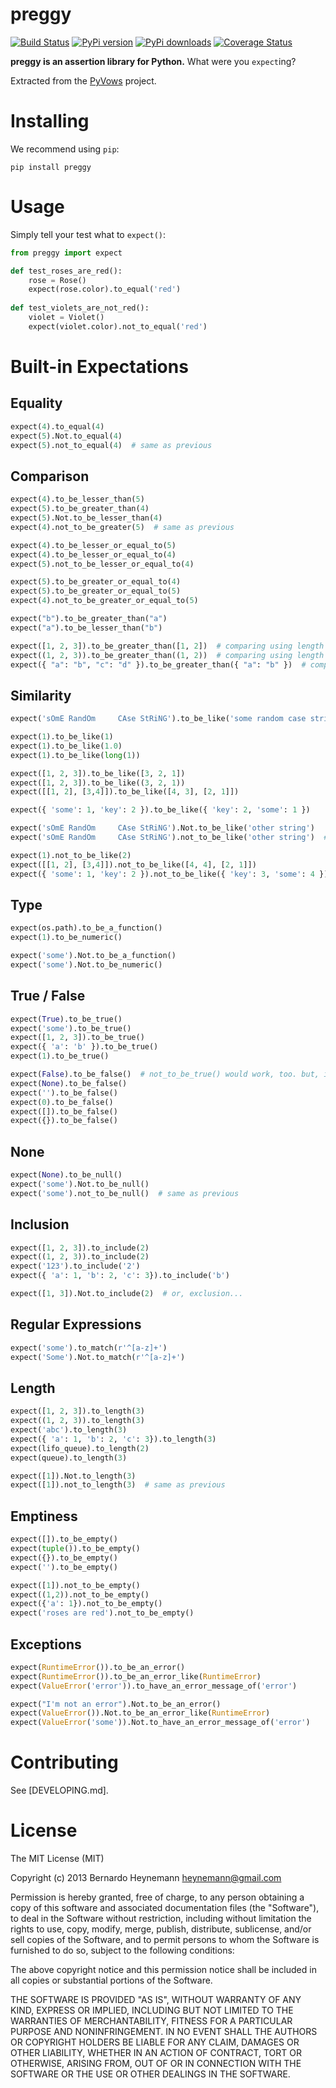 preggy
======

[![Build Status](https://travis-ci.org/heynemann/preggy.png?branch=master)](https://travis-ci.org/heynemann/preggy)
[![PyPi version](https://pypip.in/v/preggy/badge.png)](https://crate.io/packages/preggy/)
[![PyPi downloads](https://pypip.in/d/preggy/badge.png)](https://crate.io/packages/preggy/)
[![Coverage Status](https://coveralls.io/repos/heynemann/preggy/badge.png?branch=master)](https://coveralls.io/r/heynemann/preggy?branch=master)

**preggy is an assertion library for Python.** What were you `expect`ing?

Extracted from the [PyVows](http://pyvows.org) project.


Installing
==========

We recommend using `pip`:

    pip install preggy


Usage
=====

Simply tell your test what to `expect()`:

```python
from preggy import expect

def test_roses_are_red():
    rose = Rose()
    expect(rose.color).to_equal('red')
    
def test_violets_are_not_red():
    violet = Violet()
    expect(violet.color).not_to_equal('red')
```


Built-in Expectations
=====================


Equality
--------

```python
expect(4).to_equal(4)
expect(5).Not.to_equal(4)
expect(5).not_to_equal(4)  # same as previous
```


Comparison
--------

```python
expect(4).to_be_lesser_than(5)
expect(5).to_be_greater_than(4)
expect(5).Not.to_be_lesser_than(4)
expect(4).not_to_be_greater(5)  # same as previous

expect(4).to_be_lesser_or_equal_to(5)
expect(4).to_be_lesser_or_equal_to(4)
expect(5).not_to_be_lesser_or_equal_to(4)

expect(5).to_be_greater_or_equal_to(4)
expect(5).to_be_greater_or_equal_to(5)
expect(4).not_to_be_greater_or_equal_to(5)

expect("b").to_be_greater_than("a")
expect("a").to_be_lesser_than("b")

expect([1, 2, 3]).to_be_greater_than([1, 2])  # comparing using length
expect((1, 2, 3)).to_be_greater_than((1, 2))  # comparing using length
expect({ "a": "b", "c": "d" }).to_be_greater_than({ "a": "b" })  # comparing using length of keys
```


Similarity
----------

```python
expect('sOmE RandOm     CAse StRiNG').to_be_like('some random case string')

expect(1).to_be_like(1)
expect(1).to_be_like(1.0)
expect(1).to_be_like(long(1))

expect([1, 2, 3]).to_be_like([3, 2, 1])
expect([1, 2, 3]).to_be_like((3, 2, 1))
expect([[1, 2], [3,4]]).to_be_like([4, 3], [2, 1]])

expect({ 'some': 1, 'key': 2 }).to_be_like({ 'key': 2, 'some': 1 })

expect('sOmE RandOm     CAse StRiNG').Not.to_be_like('other string')
expect('sOmE RandOm     CAse StRiNG').not_to_be_like('other string')  # same as previous

expect(1).not_to_be_like(2)
expect([[1, 2], [3,4]]).not_to_be_like([4, 4], [2, 1]])
expect({ 'some': 1, 'key': 2 }).not_to_be_like({ 'key': 3, 'some': 4 })
```


Type
----

```python
expect(os.path).to_be_a_function()
expect(1).to_be_numeric()

expect('some').Not.to_be_a_function()
expect('some').Not.to_be_numeric()
```


True / False
------------

```python
expect(True).to_be_true()
expect('some').to_be_true()
expect([1, 2, 3]).to_be_true()
expect({ 'a': 'b' }).to_be_true()
expect(1).to_be_true()

expect(False).to_be_false()  # not_to_be_true() would work, too. but, it's so...eww
expect(None).to_be_false()
expect('').to_be_false()
expect(0).to_be_false()
expect([]).to_be_false()
expect({}).to_be_false()
```


None
----

```python
expect(None).to_be_null()
expect('some').Not.to_be_null()
expect('some').not_to_be_null()  # same as previous
```


Inclusion
---------

```python
expect([1, 2, 3]).to_include(2)
expect((1, 2, 3)).to_include(2)
expect('123').to_include('2')
expect({ 'a': 1, 'b': 2, 'c': 3}).to_include('b')

expect([1, 3]).Not.to_include(2)  # or, exclusion...
```


Regular Expressions
-------------------

```python
expect('some').to_match(r'^[a-z]+')
expect('Some').Not.to_match(r'^[a-z]+')
```


Length
------

```python
expect([1, 2, 3]).to_length(3)
expect((1, 2, 3)).to_length(3)
expect('abc').to_length(3)
expect({ 'a': 1, 'b': 2, 'c': 3}).to_length(3)
expect(lifo_queue).to_length(2)
expect(queue).to_length(3)

expect([1]).Not.to_length(3)
expect([1]).not_to_length(3)  # same as previous
```


Emptiness
---------

```python
expect([]).to_be_empty()
expect(tuple()).to_be_empty()
expect({}).to_be_empty()
expect('').to_be_empty()

expect([1]).not_to_be_empty()
expect((1,2)).not_to_be_empty()
expect({'a': 1}).not_to_be_empty()
expect('roses are red').not_to_be_empty()
```


Exceptions
----------

```python
expect(RuntimeError()).to_be_an_error() 
expect(RuntimeError()).to_be_an_error_like(RuntimeError)
expect(ValueError('error')).to_have_an_error_message_of('error')

expect("I'm not an error").Not.to_be_an_error()
expect(ValueError()).Not.to_be_an_error_like(RuntimeError)
expect(ValueError('some')).Not.to_have_an_error_message_of('error')
```


Contributing
============
See [DEVELOPING.md].


License
=======

The MIT License (MIT)

Copyright (c) 2013 Bernardo Heynemann <heynemann@gmail.com>

Permission is hereby granted, free of charge, to any person obtaining a copy
of this software and associated documentation files (the "Software"), to deal
in the Software without restriction, including without limitation the rights
to use, copy, modify, merge, publish, distribute, sublicense, and/or sell
copies of the Software, and to permit persons to whom the Software is
furnished to do so, subject to the following conditions:

The above copyright notice and this permission notice shall be included in
all copies or substantial portions of the Software.

THE SOFTWARE IS PROVIDED "AS IS", WITHOUT WARRANTY OF ANY KIND, EXPRESS OR
IMPLIED, INCLUDING BUT NOT LIMITED TO THE WARRANTIES OF MERCHANTABILITY,
FITNESS FOR A PARTICULAR PURPOSE AND NONINFRINGEMENT. IN NO EVENT SHALL THE
AUTHORS OR COPYRIGHT HOLDERS BE LIABLE FOR ANY CLAIM, DAMAGES OR OTHER
LIABILITY, WHETHER IN AN ACTION OF CONTRACT, TORT OR OTHERWISE, ARISING FROM,
OUT OF OR IN CONNECTION WITH THE SOFTWARE OR THE USE OR OTHER DEALINGS IN
THE SOFTWARE.
